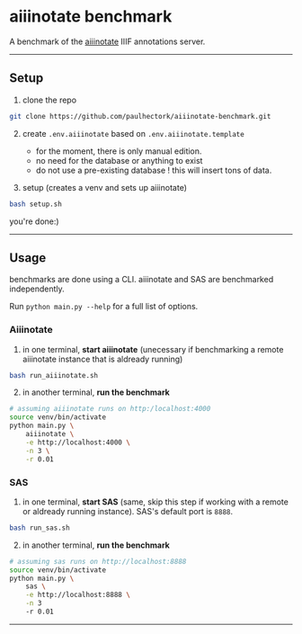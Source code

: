 # aiiinotate benchmark

A benchmark of the [aiiinotate](github.com/Aikon-platform/aiiinotate/) IIIF annotations server.

---

## Setup

1. clone the repo

```bash
git clone https://github.com/paulhectork/aiiinotate-benchmark.git
```

2. create `.env.aiiinotate` based on `.env.aiiinotate.template` 
    - for the moment, there is only manual edition. 
    - no need for the database or anything to exist
    - do not use a pre-existing database ! this will insert tons of data.

3. setup (creates a venv and sets up aiiinotate)

```bash
bash setup.sh
```

you're done:)

---

## Usage

benchmarks are done using a CLI. aiiinotate and SAS are benchmarked independently.

Run `python main.py --help` for a full list of options.

### Aiiinotate

1. in one terminal, **start aiiinotate** (unecessary if benchmarking a remote aiiinotate instance that is aldready running)

```bash
bash run_aiiinotate.sh
```

2. in another terminal, **run the benchmark**

```bash
# assuming aiiinotate runs on http:/localhost:4000
source venv/bin/activate
python main.py \
    aiiinotate \
    -e http://localhost:4000 \
    -n 3 \
    -r 0.01
```

### SAS

1. in one terminal, **start SAS** (same, skip this step if working with a remote or aldready running instance). SAS's default port is `8888`.

```bash
bash run_sas.sh
```

2. in another terminal, **run the benchmark**

```bash
# assuming sas runs on http://localhost:8888
source venv/bin/activate
python main.py \
    sas \
    -e http://localhost:8888 \
    -n 3
    -r 0.01
```

---


